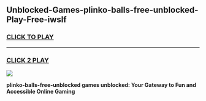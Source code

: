 
## Unblocked-Games-plinko-balls-free-unblocked-Play-Free-iwslf
<h3>
<a href="https://premium76.site?title=plinko-balls-free-unblocked&ref=23A">CLICK TO PLAY</a></h3>
<hr>

<h3>
<a href="https://premium76.site?title=plinko-balls-free-unblocked&ref=23A">CLICK 2 PLAY</a>
  
</h3>

<a href="https://premium76.site?title=plinko-balls-free-unblocked&ref=23A"><img src="https://clearcache.store/games.png"></a>


**plinko-balls-free-unblocked games unblocked: Your Gateway to Fun and Accessible Online Gaming**
